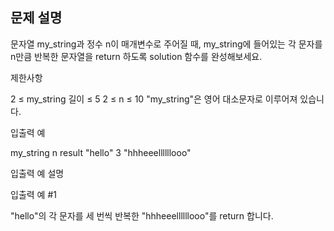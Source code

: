 ## 문제 설명

문자열 my_string과 정수 n이 매개변수로 주어질 때, my_string에 들어있는 각 문자를 n만큼 반복한 문자열을 return 하도록 solution 함수를 완성해보세요.

제한사항

2 ≤ my_string 길이 ≤ 5
2 ≤ n ≤ 10
"my_string"은 영어 대소문자로 이루어져 있습니다.

입출력 예

my_string n result
"hello" 3 "hhheeellllllooo"

입출력 예 설명

입출력 예 #1

"hello"의 각 문자를 세 번씩 반복한 "hhheeellllllooo"를 return 합니다.
